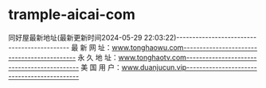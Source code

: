 # trample-aicai-com
同好屋最新地址(最新更新时间2024-05-29 22:03:22)--------------------------------------------  最 新 网 址：www.tonghaowu.com-------------------------------------------- 永 久 地 址：www.tonghaotv.com-------------------------------------------- 美 国 用 户：www.duanjucun.vip--------------------------------------------
